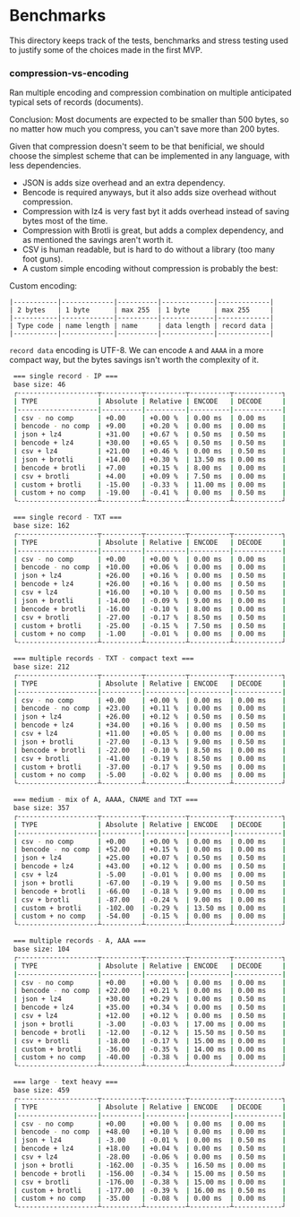 # Benchmarks

This directory keeps track of the tests, benchmarks and stress testing used to justify some of the choices made in the first MVP.

### compression-vs-encoding

Ran multiple encoding and compression combination on multiple anticipated typical sets of records (documents).

Conclusion: Most documents are expected to be smaller than 500 bytes, so no matter how much you compress, you can't save more than 200 bytes. 

Given that compression doesn't seem to be that benificial, we should choose the simplest scheme that can be implemented in any language, with less dependencies.

- JSON is adds size overhead and an extra dependency.
- Bencode is required anyways, but it also adds size overhead without compression.
- Compression with lz4 is very fast byt it adds overhead instead of saving bytes most of the time.
- Compression with Brotli is great, but adds a complex dependency, and as mentioned the savings aren't worth it.
- CSV is human readable, but is hard to do without a library (too many foot guns).
- A custom simple encoding without compression is probably the best:

Custom encoding:

```
|-----------|-------------|----------|-------------|-------------|
| 2 bytes   | 1 byte      | max 255  | 1 byte      | max 255     |
|-----------|-------------|----------|-------------|-------------|
| Type code | name length | name     | data length | record data |
|-----------|-------------|----------|-------------|-------------|
```

`record data` encoding is UTF-8. We can encode `A` and `AAAA` in a more compact way, but the bytes savings isn't worth the complexity of it.


```bash
 === single record - IP ===
 base size: 46
 ┌--------------------┬----------┬----------┬----------┬------------┐
 | TYPE               | Absolute | Relative | ENCODE   | DECODE     |
 |--------------------|----------|----------|----------|------------|
 | csv - no comp      | +0.00    | +0.00 %  | 0.00 ms  | 0.00 ms    |
 | bencode - no comp  | +9.00    | +0.20 %  | 0.00 ms  | 0.00 ms    |
 | json + lz4         | +31.00   | +0.67 %  | 0.50 ms  | 0.50 ms    |
 | bencode + lz4      | +30.00   | +0.65 %  | 0.50 ms  | 0.50 ms    |
 | csv + lz4          | +21.00   | +0.46 %  | 0.00 ms  | 0.50 ms    |
 | json + brotli      | +14.00   | +0.30 %  | 13.50 ms | 0.00 ms    |
 | bencode + brotli   | +7.00    | +0.15 %  | 8.00 ms  | 0.00 ms    |
 | csv + brotli       | +4.00    | +0.09 %  | 7.50 ms  | 0.00 ms    |
 | custom + brotli    | -15.00   | -0.33 %  | 11.00 ms | 0.00 ms    |
 | custom + no comp   | -19.00   | -0.41 %  | 0.00 ms  | 0.50 ms    |
 └--------------------┴----------┴----------┴----------┴------------┘

 === single record - TXT ===
 base size: 162
 ┌--------------------┬----------┬----------┬----------┬------------┐
 | TYPE               | Absolute | Relative | ENCODE   | DECODE     |
 |--------------------|----------|----------|----------|------------|
 | csv - no comp      | +0.00    | +0.00 %  | 0.00 ms  | 0.00 ms    |
 | bencode - no comp  | +10.00   | +0.06 %  | 0.00 ms  | 0.00 ms    |
 | json + lz4         | +26.00   | +0.16 %  | 0.00 ms  | 0.50 ms    |
 | bencode + lz4      | +26.00   | +0.16 %  | 0.00 ms  | 0.50 ms    |
 | csv + lz4          | +16.00   | +0.10 %  | 0.00 ms  | 0.50 ms    |
 | json + brotli      | -14.00   | -0.09 %  | 9.00 ms  | 0.00 ms    |
 | bencode + brotli   | -16.00   | -0.10 %  | 8.00 ms  | 0.00 ms    |
 | csv + brotli       | -27.00   | -0.17 %  | 8.50 ms  | 0.50 ms    |
 | custom + brotli    | -25.00   | -0.15 %  | 7.50 ms  | 0.50 ms    |
 | custom + no comp   | -1.00    | -0.01 %  | 0.00 ms  | 0.00 ms    |
 └--------------------┴----------┴----------┴----------┴------------┘

 === multiple records - TXT - compact text ===
 base size: 212
 ┌--------------------┬----------┬----------┬----------┬------------┐
 | TYPE               | Absolute | Relative | ENCODE   | DECODE     |
 |--------------------|----------|----------|----------|------------|
 | csv - no comp      | +0.00    | +0.00 %  | 0.00 ms  | 0.00 ms    |
 | bencode - no comp  | +23.00   | +0.11 %  | 0.00 ms  | 0.00 ms    |
 | json + lz4         | +26.00   | +0.12 %  | 0.50 ms  | 0.50 ms    |
 | bencode + lz4      | +34.00   | +0.16 %  | 0.00 ms  | 0.50 ms    |
 | csv + lz4          | +11.00   | +0.05 %  | 0.00 ms  | 0.00 ms    |
 | json + brotli      | -27.00   | -0.13 %  | 9.00 ms  | 0.50 ms    |
 | bencode + brotli   | -22.00   | -0.10 %  | 8.50 ms  | 0.00 ms    |
 | csv + brotli       | -41.00   | -0.19 %  | 8.50 ms  | 0.00 ms    |
 | custom + brotli    | -37.00   | -0.17 %  | 9.50 ms  | 0.00 ms    |
 | custom + no comp   | -5.00    | -0.02 %  | 0.00 ms  | 0.00 ms    |
 └--------------------┴----------┴----------┴----------┴------------┘

 === medium - mix of A, AAAA, CNAME and TXT ===
 base size: 357
 ┌--------------------┬----------┬----------┬----------┬------------┐
 | TYPE               | Absolute | Relative | ENCODE   | DECODE     |
 |--------------------|----------|----------|----------|------------|
 | csv - no comp      | +0.00    | +0.00 %  | 0.00 ms  | 0.00 ms    |
 | bencode - no comp  | +52.00   | +0.15 %  | 0.00 ms  | 0.00 ms    |
 | json + lz4         | +25.00   | +0.07 %  | 0.50 ms  | 0.50 ms    |
 | bencode + lz4      | +43.00   | +0.12 %  | 0.00 ms  | 0.50 ms    |
 | csv + lz4          | -5.00    | -0.01 %  | 0.00 ms  | 0.00 ms    |
 | json + brotli      | -67.00   | -0.19 %  | 9.00 ms  | 0.50 ms    |
 | bencode + brotli   | -66.00   | -0.18 %  | 9.00 ms  | 0.00 ms    |
 | csv + brotli       | -87.00   | -0.24 %  | 9.00 ms  | 0.00 ms    |
 | custom + brotli    | -102.00  | -0.29 %  | 13.50 ms | 0.00 ms    |
 | custom + no comp   | -54.00   | -0.15 %  | 0.00 ms  | 0.00 ms    |
 └--------------------┴----------┴----------┴----------┴------------┘

 === multiple records - A, AAA ===
 base size: 104
 ┌--------------------┬----------┬----------┬----------┬------------┐
 | TYPE               | Absolute | Relative | ENCODE   | DECODE     |
 |--------------------|----------|----------|----------|------------|
 | csv - no comp      | +0.00    | +0.00 %  | 0.00 ms  | 0.00 ms    |
 | bencode - no comp  | +22.00   | +0.21 %  | 0.00 ms  | 0.00 ms    |
 | json + lz4         | +30.00   | +0.29 %  | 0.00 ms  | 0.50 ms    |
 | bencode + lz4      | +35.00   | +0.34 %  | 0.00 ms  | 0.50 ms    |
 | csv + lz4          | +12.00   | +0.12 %  | 0.00 ms  | 0.50 ms    |
 | json + brotli      | -3.00    | -0.03 %  | 17.00 ms | 0.00 ms    |
 | bencode + brotli   | -12.00   | -0.12 %  | 15.50 ms | 0.50 ms    |
 | csv + brotli       | -18.00   | -0.17 %  | 15.00 ms | 0.00 ms    |
 | custom + brotli    | -36.00   | -0.35 %  | 14.00 ms | 0.00 ms    |
 | custom + no comp   | -40.00   | -0.38 %  | 0.00 ms  | 0.00 ms    |
 └--------------------┴----------┴----------┴----------┴------------┘

 === large - text heavy ===
 base size: 459
 ┌--------------------┬----------┬----------┬----------┬------------┐
 | TYPE               | Absolute | Relative | ENCODE   | DECODE     |
 |--------------------|----------|----------|----------|------------|
 | csv - no comp      | +0.00    | +0.00 %  | 0.00 ms  | 0.00 ms    |
 | bencode - no comp  | +48.00   | +0.10 %  | 0.00 ms  | 0.00 ms    |
 | json + lz4         | -3.00    | -0.01 %  | 0.00 ms  | 0.50 ms    |
 | bencode + lz4      | +18.00   | +0.04 %  | 0.00 ms  | 0.50 ms    |
 | csv + lz4          | -28.00   | -0.06 %  | 0.00 ms  | 0.50 ms    |
 | json + brotli      | -162.00  | -0.35 %  | 16.50 ms | 0.00 ms    |
 | bencode + brotli   | -156.00  | -0.34 %  | 15.00 ms | 0.50 ms    |
 | csv + brotli       | -176.00  | -0.38 %  | 15.00 ms | 0.00 ms    |
 | custom + brotli    | -177.00  | -0.39 %  | 16.00 ms | 0.50 ms    |
 | custom + no comp   | -35.00   | -0.08 %  | 0.00 ms  | 0.00 ms    |
 └--------------------┴----------┴----------┴----------┴------------┘
```

